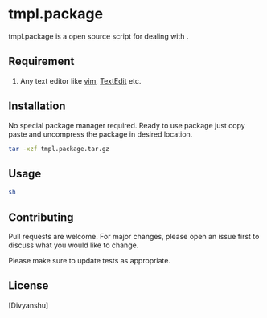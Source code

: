 # tmpl.package

tmpl.package is a open source script for dealing with .

## Requirement
1.  Any text editor like [vim](https://www.vim.org/download.php), [TextEdit](https://support.apple.com/en-in/guide/textedit/welcome/mac) etc.

## Installation

No special package manager required.
Ready to use package just copy paste and uncompress the package in desired location.

```bash
tar -xzf tmpl.package.tar.gz
```

## Usage

```bash
sh
```

## Contributing
Pull requests are welcome. For major changes, please open an issue first to discuss what you would like to change.

Please make sure to update tests as appropriate.

## License
[Divyanshu]
